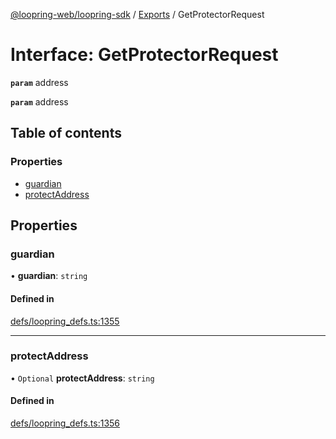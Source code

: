 [@loopring-web/loopring-sdk](../README.md) / [Exports](../modules.md) / GetProtectorRequest

# Interface: GetProtectorRequest

**`param`** address

**`param`** address

## Table of contents

### Properties

- [guardian](GetProtectorRequest.md#guardian)
- [protectAddress](GetProtectorRequest.md#protectaddress)

## Properties

### guardian

• **guardian**: `string`

#### Defined in

[defs/loopring_defs.ts:1355](https://github.com/Loopring/loopring_sdk/blob/24fdf4c/src/defs/loopring_defs.ts#L1355)

___

### protectAddress

• `Optional` **protectAddress**: `string`

#### Defined in

[defs/loopring_defs.ts:1356](https://github.com/Loopring/loopring_sdk/blob/24fdf4c/src/defs/loopring_defs.ts#L1356)
